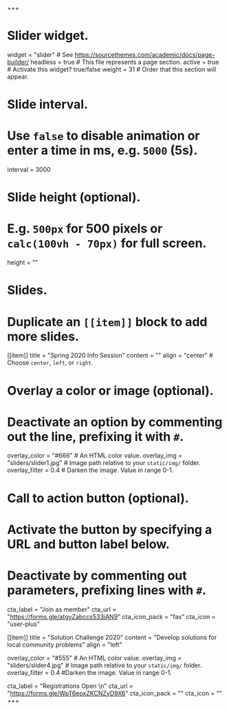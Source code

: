 +++
# Slider widget.
widget = "slider"  # See https://sourcethemes.com/academic/docs/page-builder/
headless = true  # This file represents a page section.
active = true  # Activate this widget? true/false
weight = 31  # Order that this section will appear.

# Slide interval.
# Use `false` to disable animation or enter a time in ms, e.g. `5000` (5s).
interval = 3000

# Slide height (optional).
# E.g. `500px` for 500 pixels or `calc(100vh - 70px)` for full screen.
height = ""

# Slides.
# Duplicate an `[[item]]` block to add more slides.
[[item]]
  title = "Spring 2020 Info Session"
  content = ""
  align = "center"  # Choose `center`, `left`, or `right`.

  # Overlay a color or image (optional).
  #   Deactivate an option by commenting out the line, prefixing it with `#`.
  overlay_color = "#666"  # An HTML color value.
  overlay_img = "sliders/slider1.jpg"  # Image path relative to your `static/img/` folder.
  overlay_filter = 0.4 # Darken the image. Value in range 0-1.

  # Call to action button (optional).
  #   Activate the button by specifying a URL and button label below.
  #   Deactivate by commenting out parameters, prefixing lines with `#`.
  cta_label = "Join as member"
  cta_url = "https://forms.gle/atgyZabccs533iAN9"
  cta_icon_pack = "fas"
  cta_icon = "user-plus"

[[item]]
  title = "Solution Challenge 2020"
  content = "Develop solutions for local community problems"
  align = "left"

  overlay_color = "#555"  # An HTML color value.
  overlay_img = "sliders/slider4.jpg"  # Image path relative to your `static/img/` folder.
  overlay_filter =  0.4 #Darken the image. Value in range 0-1.

  cta_label = "Registrations Open \n"
  cta_url = "https://forms.gle/WpT6epxZKCNZyD9X6"
  cta_icon_pack = ""
  cta_icon = ""
+++
